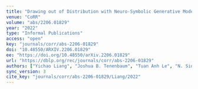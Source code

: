 ```yaml
---
title: "Drawing out of Distribution with Neuro-Symbolic Generative Models."
venue: "CoRR"
volume: "abs/2206.01829"
year: "2022"
type: "Informal Publications"
access: "open"
key: "journals/corr/abs-2206-01829"
doi: "10.48550/ARXIV.2206.01829"
ee: "https://doi.org/10.48550/arXiv.2206.01829"
url: "https://dblp.org/rec/journals/corr/abs-2206-01829"
authors: ["Yichao Liang", "Joshua B. Tenenbaum", "Tuan Anh Le", "N. Siddharth"]
sync_version: 3
cite_key: "journals/corr/abs-2206-01829/Liang/2022"
---
```

